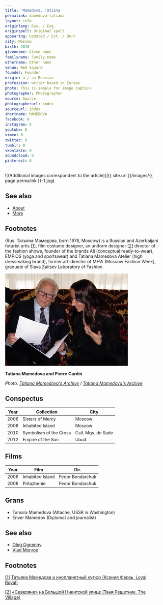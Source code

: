 ```yaml
---
title: 'Mamedova, Tatiana'
permalink: mamedova-tatiana
layout: info
originlang: Rus. / Eng.
originspell: Original spell
appearing: Updated / Est. / Born
city: Moscow
birth: 2018
givenname: Given name
familyname: Family name
othername: Other name
venue: Red Square
founder: Founder
origin: a / an Russian
profession: writer based in Europe
photo: This is sample for image caption
photographer: Photographer
source: Source
photographerurl: index
sourceurl: index
shortname: MAMEDOVA
facebook: 0
instagram: 0
youtube: 0
vimeo: 0
twitter: 0
tumblr: 0
vkontakte: 0
soundcloud: 0
pinterest: 0
---
```


![(Additional images correspondent to the article)]({{ site.url }}/images/{{ page.permalink }}-1.jpg)

## See also

+ [About](index)
+ [More](index)

## Footnotes


(Rus. Татьяна Мамедова, born 1976, Moscow) is a Russian and Azerbaijani futurist artis <span id="a1">[\[1\]](#f1)</span>, film costume designer, an uniform designer <span id="a2">[\[2\]](#f2)</span> director of the fashion shows, founder of the brands Ali (conceptual ready-to-wear), EMP.OS (yoga and sportswear) and Tatiana Mamedova Atelier (high dressmaking brand), former art-director of MFW (Moscow Fashion Week), graduate of Slava Zaitsev Laboratory of Fashion.

![](/images/tatiana-mamedova-pierre-cardin.jpg)

**Tatiana Mamedova and Pierre Cardin**

*Photo: [Tatiana Mamedova's Archive](mamedova-tatiana-designer) / [Tatiana Mamedova's Archive](mamedova-tatiana-designer)*

## Conspectus

|Year|Collection|City|
|----|-----|---|
|2006|Sisters of Mercy|Moscow|
|2008|Inhabited Island|Moscow|
|2010|Symbolism of the Cross|Cstl. Mqs. de Sade|
|2012|Empire of the Sun|Ubud|

## Films

|Year|Film|Dir.|
|----|-----|---|
|2006|Inhabited Island|Fedor Bondarchuk|
|2008|Pritazhenie|Fedor Bondarchuk|

## Grans

+ Tamara Mamedova (Attache, USSR in Washington)
+ Enver Mamedov (Diplomat and journalist)

## See also

+ [Oleg Ognenny](oleg-ognennye)
+ [Vlad Monroe](vlad-monroe)

## Footnotes

[[1]](#a1) <span id="f1"></span> [Татьяна Мамедова и инопланетный кутюр (Ксения Ферзь, Loyal Royal)](http://www.loyalroyal.me/tatyana-mamedova-i-inoplanetnyiy-kutyur/)

[[2]](#a2) <span id="f2"></span> [«Северяне» на Большой Никитской улице (Таня Решетник, The Village)](http://www.the-village.ru/village/food/place/231933-severyane)
